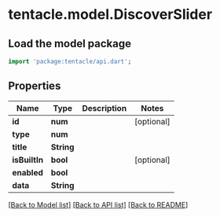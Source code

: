 # tentacle.model.DiscoverSlider

## Load the model package
```dart
import 'package:tentacle/api.dart';
```

## Properties
Name | Type | Description | Notes
------------ | ------------- | ------------- | -------------
**id** | **num** |  | [optional] 
**type** | **num** |  | 
**title** | **String** |  | 
**isBuiltIn** | **bool** |  | [optional] 
**enabled** | **bool** |  | 
**data** | **String** |  | 

[[Back to Model list]](../README.md#documentation-for-models) [[Back to API list]](../README.md#documentation-for-api-endpoints) [[Back to README]](../README.md)


